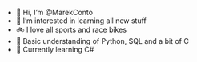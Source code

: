 - 👋 Hi, I’m @MarekConto
- 👀 I’m interested in learning all new stuff
- 🚲 I love all sports and race bikes
- 🤔 Basic understanding of Python, SQL and a bit of C
- 🌱 Currently learning C#
